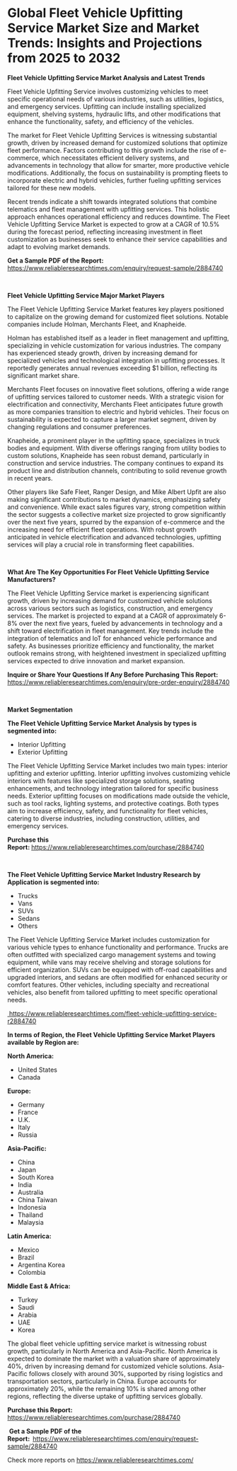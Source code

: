 <p><h1>Global Fleet Vehicle Upfitting Service Market Size and Market Trends: Insights and Projections from 2025 to 2032</h1></p><p><strong>Fleet Vehicle Upfitting Service Market Analysis and Latest Trends</strong></p>
<p><p>Fleet Vehicle Upfitting Service involves customizing vehicles to meet specific operational needs of various industries, such as utilities, logistics, and emergency services. Upfitting can include installing specialized equipment, shelving systems, hydraulic lifts, and other modifications that enhance the functionality, safety, and efficiency of the vehicles.</p><p>The market for Fleet Vehicle Upfitting Services is witnessing substantial growth, driven by increased demand for customized solutions that optimize fleet performance. Factors contributing to this growth include the rise of e-commerce, which necessitates efficient delivery systems, and advancements in technology that allow for smarter, more productive vehicle modifications. Additionally, the focus on sustainability is prompting fleets to incorporate electric and hybrid vehicles, further fueling upfitting services tailored for these new models.</p><p>Recent trends indicate a shift towards integrated solutions that combine telematics and fleet management with upfitting services. This holistic approach enhances operational efficiency and reduces downtime. The Fleet Vehicle Upfitting Service Market is expected to grow at a CAGR of 10.5% during the forecast period, reflecting increasing investment in fleet customization as businesses seek to enhance their service capabilities and adapt to evolving market demands.</p></p>
<p><strong>Get a Sample PDF of the Report:&nbsp;</strong> <a href="https://www.reliableresearchtimes.com/enquiry/request-sample/2884740?utm_campaign=2263&utm_medium=2&utm_source=Github&utm_content=ia&utm_term=13032025&utm_id=fleet-vehicle-upfitting-service">https://www.reliableresearchtimes.com/enquiry/request-sample/2884740</a></p>
<p>&nbsp;</p>
<p><strong>Fleet Vehicle Upfitting Service Major Market Players</strong></p>
<p><p>The Fleet Vehicle Upfitting Service Market features key players positioned to capitalize on the growing demand for customized fleet solutions. Notable companies include Holman, Merchants Fleet, and Knapheide.</p><p>Holman has established itself as a leader in fleet management and upfitting, specializing in vehicle customization for various industries. The company has experienced steady growth, driven by increasing demand for specialized vehicles and technological integration in upfitting processes. It reportedly generates annual revenues exceeding $1 billion, reflecting its significant market share.</p><p>Merchants Fleet focuses on innovative fleet solutions, offering a wide range of upfitting services tailored to customer needs. With a strategic vision for electrification and connectivity, Merchants Fleet anticipates future growth as more companies transition to electric and hybrid vehicles. Their focus on sustainability is expected to capture a larger market segment, driven by changing regulations and consumer preferences.</p><p>Knapheide, a prominent player in the upfitting space, specializes in truck bodies and equipment. With diverse offerings ranging from utility bodies to custom solutions, Knapheide has seen robust demand, particularly in construction and service industries. The company continues to expand its product line and distribution channels, contributing to solid revenue growth in recent years.</p><p>Other players like Safe Fleet, Ranger Design, and Mike Albert Upfit are also making significant contributions to market dynamics, emphasizing safety and convenience. While exact sales figures vary, strong competition within the sector suggests a collective market size projected to grow significantly over the next five years, spurred by the expansion of e-commerce and the increasing need for efficient fleet operations. With robust growth anticipated in vehicle electrification and advanced technologies, upfitting services will play a crucial role in transforming fleet capabilities.</p></p>
<p>&nbsp;</p>
<p><strong>What Are The Key Opportunities For Fleet Vehicle Upfitting Service Manufacturers?</strong></p>
<p><p>The Fleet Vehicle Upfitting Service market is experiencing significant growth, driven by increasing demand for customized vehicle solutions across various sectors such as logistics, construction, and emergency services. The market is projected to expand at a CAGR of approximately 6-8% over the next five years, fueled by advancements in technology and a shift toward electrification in fleet management. Key trends include the integration of telematics and IoT for enhanced vehicle performance and safety. As businesses prioritize efficiency and functionality, the market outlook remains strong, with heightened investment in specialized upfitting services expected to drive innovation and market expansion.</p></p>
<p><strong>Inquire or Share Your Questions If Any Before Purchasing This Report:</strong> <a href="https://www.reliableresearchtimes.com/enquiry/pre-order-enquiry/2884740?utm_campaign=2263&utm_medium=2&utm_source=Github&utm_content=ia&utm_term=13032025&utm_id=fleet-vehicle-upfitting-service">https://www.reliableresearchtimes.com/enquiry/pre-order-enquiry/2884740</a></p>
<p>&nbsp;</p>
<p><strong>Market Segmentation</strong></p>
<p><strong>The Fleet Vehicle Upfitting Service Market Analysis by types is segmented into:</strong></p>
<p><ul><li>Interior Upfitting</li><li>Exterior Upfitting</li></ul></p>
<p><p>The Fleet Vehicle Upfitting Service Market includes two main types: interior upfitting and exterior upfitting. Interior upfitting involves customizing vehicle interiors with features like specialized storage solutions, seating enhancements, and technology integration tailored for specific business needs. Exterior upfitting focuses on modifications made outside the vehicle, such as tool racks, lighting systems, and protective coatings. Both types aim to increase efficiency, safety, and functionality for fleet vehicles, catering to diverse industries, including construction, utilities, and emergency services.</p></p>
<p><strong>Purchase this Report:&nbsp;</strong><a href="https://www.reliableresearchtimes.com/purchase/2884740?utm_campaign=2263&utm_medium=2&utm_source=Github&utm_content=ia&utm_term=13032025&utm_id=fleet-vehicle-upfitting-service">https://www.reliableresearchtimes.com/purchase/2884740</a></p>
<p>&nbsp;</p>
<p><strong>The Fleet Vehicle Upfitting Service Market Industry Research by Application is segmented into:</strong></p>
<p><ul><li>Trucks</li><li>Vans</li><li>SUVs</li><li>Sedans</li><li>Others</li></ul></p>
<p><p>The Fleet Vehicle Upfitting Service Market includes customization for various vehicle types to enhance functionality and performance. Trucks are often outfitted with specialized cargo management systems and towing equipment, while vans may receive shelving and storage solutions for efficient organization. SUVs can be equipped with off-road capabilities and upgraded interiors, and sedans are often modified for enhanced security or comfort features. Other vehicles, including specialty and recreational vehicles, also benefit from tailored upfitting to meet specific operational needs.</p></p>
<p><a href="https://www.reliableresearchtimes.com/fleet-vehicle-upfitting-service-r2884740?utm_campaign=2263&utm_medium=2&utm_source=Github&utm_content=ia&utm_term=13032025&utm_id=fleet-vehicle-upfitting-service">&nbsp;https://www.reliableresearchtimes.com/fleet-vehicle-upfitting-service-r2884740</a></p>
<p><strong>In terms of Region, the Fleet Vehicle Upfitting Service Market Players available by Region are:</strong></p>
<p>
    <p> <strong> North America: </strong>
        <ul>
            <li>United States</li>
            <li>Canada</li>
        </ul>
        </p> 
    <p> <strong> Europe: </strong>
        <ul>
            <li>Germany</li>
            <li>France</li>
            <li>U.K.</li>
            <li>Italy</li>
            <li>Russia</li>
        </ul>
        </p> 
    <p> <strong> Asia-Pacific: </strong>
        <ul>
            <li>China</li>
            <li>Japan</li>
            <li>South Korea</li>
            <li>India</li>
            <li>Australia</li>
            <li>China Taiwan</li>
            <li>Indonesia</li>
            <li>Thailand</li>
            <li>Malaysia</li>
        </ul>
        </p> 
    <p> <strong> Latin America: </strong>
        <ul>
            <li>Mexico</li>
            <li>Brazil</li>
            <li>Argentina Korea</li>
            <li>Colombia</li>
        </ul>
        </p> 
    <p> <strong> Middle East & Africa: </strong>
        <ul>
            <li>Turkey</li>
            <li>Saudi</li>
            <li>Arabia</li>
            <li>UAE</li>
            <li>Korea</li>
        </ul>
    </p>
    </p>
<p><p>The global fleet vehicle upfitting service market is witnessing robust growth, particularly in North America and Asia-Pacific. North America is expected to dominate the market with a valuation share of approximately 40%, driven by increasing demand for customized vehicle solutions. Asia-Pacific follows closely with around 30%, supported by rising logistics and transportation sectors, particularly in China. Europe accounts for approximately 20%, while the remaining 10% is shared among other regions, reflecting the diverse uptake of upfitting services globally.</p></p>
<p><strong>Purchase this Report: </strong><a href="https://www.reliableresearchtimes.com/purchase/2884740?utm_campaign=2263&utm_medium=2&utm_source=Github&utm_content=ia&utm_term=13032025&utm_id=fleet-vehicle-upfitting-service">https://www.reliableresearchtimes.com/purchase/2884740</a></p>
<p>&nbsp;<strong>Get a Sample PDF of the Report:&nbsp;&nbsp;</strong><a href="https://www.reliableresearchtimes.com/enquiry/request-sample/2884740?utm_campaign=2263&utm_medium=2&utm_source=Github&utm_content=ia&utm_term=13032025&utm_id=fleet-vehicle-upfitting-service">https://www.reliableresearchtimes.com/enquiry/request-sample/2884740</a></p>
<p><strong></strong></p>
<p>Check more reports on <a href="https://www.reliableresearchtimes.com/?utm_campaign=2263&utm_medium=2&utm_source=Github&utm_content=ia&utm_term=13032025&utm_id=fleet-vehicle-upfitting-service">https://www.reliableresearchtimes.com/</a></p>